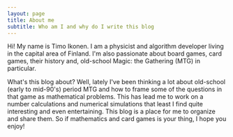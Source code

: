```yaml
---
layout: page
title: About me
subtitle: Who am I and why do I write this blog
---
```


Hi! My name is Timo Ikonen. I am a physicist and algorithm developer living in the capital area of Finland. I'm also passionate about board games, card games, their history and, old-school Magic: the Gathering (MTG) in particular.

What's this blog about? Well, lately I've been thinking a lot about old-school (early to mid-90's) period MTG and how to frame some of the questions in that game as mathematical problems. This has lead me to work on a number calculations and numerical simulations that least I find quite interesting and even entertaining. This blog is a place for me to organize and share them. So if mathematics and card games is your thing, I hope you enjoy!
